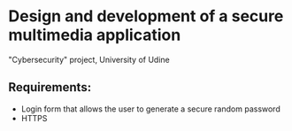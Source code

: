# Design and development of a secure multimedia application

"Cybersecurity" project, University of Udine

## Requirements:

- Login form that allows the user to generate a secure random password
- HTTPS
